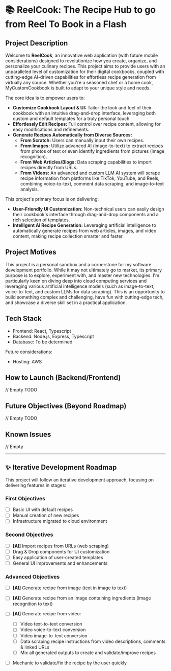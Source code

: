 # 📚 ReelCook: The Recipe Hub to go from Reel To Book in a Flash

## Project Description

Welcome to **ReelCook**, an innovative web application (with future mobile considerations) designed to revolutionize how you create, organize, and personalize your culinary recipes. This project aims to provide users with an unparalleled level of customization for their digital cookbooks, coupled with cutting-edge AI-driven capabilities for effortless recipe generation from virtually any source. Whether you're a seasoned chef or a home cook, MyCustomCookbook is built to adapt to your unique style and needs.

The core idea is to empower users to:
* **Customize Cookbook Layout & UI:** Tailor the look and feel of their cookbook with an intuitive drag-and-drop interface, leveraging both custom and default templates for a truly personal touch.
* **Effortlessly Edit Recipes:** Full control over recipe content, allowing for easy modifications and refinements.
* **Generate Recipes Automatically from Diverse Sources:**
    * **From Scratch:** Users can manually input their own recipes.
    * **From Images:** Utilize advanced AI (image-to-text) to extract recipes from photos of text or even identify ingredients from pictures (image recognition).
    * **From Web Articles/Blogs:** Data scraping capabilities to import recipes directly from URLs.
    * **From Videos:** An advanced and custom LLM AI system will scrape recipe information from platforms like TikTok, YouTube, and Reels, combining voice-to-text, comment data scraping, and image-to-text analysis.

This project's primary focus is on delivering:
* **User-Friendly UI Customization:** Non-technical users can easily design their cookbook's interface through drag-and-drop components and a rich selection of templates.
* **Intelligent AI Recipe Generation:** Leveraging artificial intelligence to automatically generate recipes from web articles, images, and video content, making recipe collection smarter and faster.

## Project Motives

This project is a personal sandbox and a cornerstone for my software development portfolio. While it may not ultimately go to market, its primary purpose is to explore, experiment with, and master new technologies. I'm particularly keen on diving deep into cloud computing services and leveraging various artificial intelligence models (such as image-to-text, voice-to-text, and custom LLMs for data scraping). This is an opportunity to build something complex and challenging, have fun with cutting-edge tech, and showcase a diverse skill set in a practical application.

## Tech Stack

- Frontend: React, Typescript
- Backend: Node.js, Express, Typescript
- Database: To be determined

Future considerations:
- Hosting: AWS

## How to Launch (Backend/Frontend)

// Empty TODO

## Future Objectives (Beyond Roadmap)

// Empty TODO

## Known Issues

// Empty

---

## ✨ Iterative Development Roadmap

This project will follow an iterative development approach, focusing on delivering features in stages:

### First Objectives
- [ ] Basic UI with default recipes
- [ ] Manual creation of new recipes
- [ ] Infrastructure migrated to cloud environment

### Second Objectives
- [ ] **[AI]** Import recipes from URLs (web scraping)
- [ ] Drag & Drop components for UI customization
- [ ] Easy application of user-created templates
- [ ] General UI improvements and enhancements

### Advanced Objectives
- [ ] **[AI]** Generate recipe from image (text in image to text)
- [ ] **[AI]** Generate recipe from an image containing ingredients (image recognition to text)
- [ ] **[AI]** Generate recipe from video:
    - [ ] Video text-to-text conversion
    - [ ] Video voice-to-text conversion
    - [ ] Video image-to-text conversion
    - [ ] Data scraping recipe instructions from video descriptions, comments & linked URLs
    - [ ] Mix all generated outputs to create and validate/improve recipes
- [ ] Mechanic to validate/fix the recipe by the user quickly


